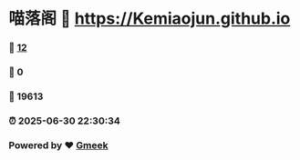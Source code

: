 # 喵落阁 :link: https://Kemiaojun.github.io 
### :page_facing_up: [12](https://Kemiaojun.github.io/tag.html) 
### :speech_balloon: 0 
### :hibiscus: 19613 
### :alarm_clock: 2025-06-30 22:30:34 
### Powered by :heart: [Gmeek](https://github.com/Meekdai/Gmeek)
